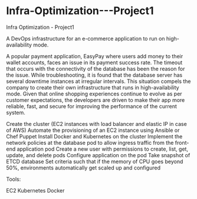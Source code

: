 # Infra-Optimization---Project1
Infra Optimization - Project1

A DevOps infrastructure for an e-commerce application to run on high-availability mode.


A popular payment application, EasyPay where users add money to their wallet accounts, faces an issue in its payment success rate. The timeout that occurs with
the connectivity of the database has been the reason for the issue.
While troubleshooting, it is found that the database server has several downtime instances at irregular intervals. This situation compels the company to create their own infrastructure that runs in high-availability mode. Given that online shopping experiences continue to evolve as per customer expectations, the developers are driven to make their app more reliable, fast, and secure for improving the performance of the current system.

Create the cluster (EC2 instances with load balancer and elastic IP in case of AWS)
Automate the provisioning of an EC2 instance using Ansible or Chef Puppet
Install Docker and Kubernetes on the cluster
Implement the network policies at the database pod to allow ingress traffic from the front-end application pod
Create a new user with permissions to create, list, get, update, and delete pods
Configure application on the pod
Take snapshot of ETCD database
Set criteria such that if the memory of CPU goes beyond 50%, environments automatically get scaled up and configured


Tools:

EC2
Kubernetes
Docker
